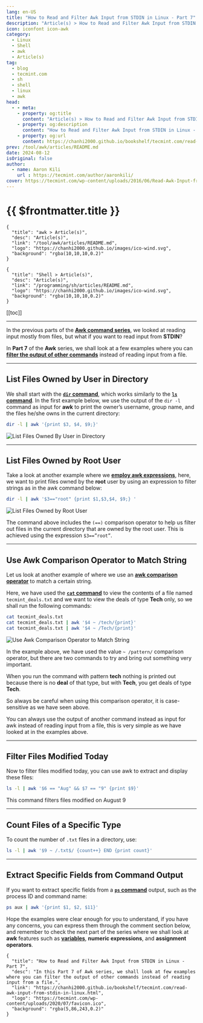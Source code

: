```yaml
---
lang: en-US
title: "How to Read and Filter Awk Input from STDIN in Linux - Part 7"
description: "Article(s) > How to Read and Filter Awk Input from STDIN in Linux - Part 7"
icon: iconfont icon-awk
category: 
  - Linux
  - Shell
  - awk
  - Article(s)
tag: 
  - blog
  - tecmint.com
  - sh
  - shell
  - linux
  - awk
head:
  - - meta:
    - property: og:title
      content: "Article(s) > How to Read and Filter Awk Input from STDIN in Linux - Part 7"
    - property: og:description
      content: "How to Read and Filter Awk Input from STDIN in Linux - Part 7"
    - property: og:url
      content: https://chanhi2000.github.io/bookshelf/tecmint.com/read-awk-input-from-stdin-in-linux.html
prev: /tool/awk/articles/README.md
date: 2024-08-12
isOriginal: false
author:
  - name: Aaron Kili
    url : https://tecmint.com/author/aaronkili/
cover: https://tecmint.com/wp-content/uploads/2016/06/Read-Awk-Input-from-STDIN.png
---
```


# {{ $frontmatter.title }}

```component VPCard
{
  "title": "awk > Article(s)",
  "desc": "Article(s)",
  "link": "/tool/awk/articles/README.md",
  "logo": "https://chanhi2000.github.io/images/ico-wind.svg",
  "background": "rgba(10,10,10,0.2)"
}
```

```component VPCard
{
  "title": "Shell > Article(s)",
  "desc": "Article(s)",
  "link": "/programming/sh/articles/README.md",
  "logo": "https://chanhi2000.github.io/images/ico-wind.svg",
  "background": "rgba(10,10,10,0.2)"
}
```

[[toc]]

---

<SiteInfo
  name="How to Read and Filter Awk Input from STDIN in Linux - Part 7"
  desc="In this Part 7 of Awk series, we shall look at few examples where you can filter the output of other commands instead of reading input from a file."
  url="https://tecmint.com/read-awk-input-from-stdin-in-linux"
  logo="https://tecmint.com/wp-content/uploads/2020/07/favicon.ico"
  preview="https://tecmint.com/wp-content/uploads/2016/06/Read-Awk-Input-from-STDIN.png"/>

In the previous parts of the [**Awk command series**](/tecmint.com/use-linux-awk-command-to-filter-text-string-in-files.md), we looked at reading input mostly from files, but what if you want to read input from **STDIN**?

In **Part 7** of the **Awk** series, we shall look at a few examples where you can [**filter the output of other commands**](/tecmint.com/pipe-command-output-to-other-commands.md) instead of reading input from a file.

---

## List Files Owned by User in Directory

We shall start with the [**`dir` command**](/tecmint.com/linux-dir-command-usage-with-examples.md), which works similarly to the [**`ls` command**](/tecmint.com/ls-command-in-linux.md). In the first example below, we use the output of the `dir -l` command as input for **awk** to print the owner’s username, group name, and the files he/she owns in the current directory:

```sh
dir -l | awk '{print $3, $4, $9;}'
```

![List Files Owned By User in Directory](https://tecmint.com/wp-content/uploads/2016/06/List-Files-Owned-By-User-in-Directory.png)

---

## List Files Owned by Root User

Take a look at another example where we [**employ awk expressions**](/tecmint.com/combine-multiple-expressions-in-awk.md), here, we want to print files owned by the **root** user by using an expression to filter strings as in the awk command below:

```sh
dir -l | awk '$3=="root" {print $1,$3,$4, $9;} '
```

![List Files Owned by Root User](https://tecmint.com/wp-content/uploads/2016/06/List-Files-Owned-by-Root-User.png)

The command above includes the `(==)` comparison operator to help us filter out files in the current directory that are owned by the root user. This is achieved using the expression `$3==”root”`.

---

## Use Awk Comparison Operator to Match String

Let us look at another example of where we use an [**awk comparison operator**](/tecmint.com/comparison-operators-in-awk.md) to match a certain string.

Here, we have used the [**`cat` command**](/tecmint.com/13-basic-cat-command-examples-in-linux.md) to view the contents of a file named <FontIcon icon="fas fa-file-lines"/>`tecmint_deals.txt` and we want to view the deals of type **Tech** only, so we shall run the following commands:

```sh
cat tecmint_deals.txt
cat tecmint_deals.txt | awk '$4 ~ /tech/{print}'
cat tecmint_deals.txt | awk '$4 ~ /Tech/{print}'
```

![Use Awk Comparison Operator to Match String](https://tecmint.com/wp-content/uploads/2016/06/Use-Comparison-Operator-to-Match-String.png)

In the example above, we have used the value `~ /pattern/` comparison operator, but there are two commands to try and bring out something very important.

When you run the command with pattern **tech** nothing is printed out because there is no **deal** of that type, but with **Tech**, you get deals of type **Tech**.

So always be careful when using this comparison operator, it is case-sensitive as we have seen above.

You can always use the output of another command instead as input for awk instead of reading input from a file, this is very simple as we have looked at in the examples above.

---

## Filter Files Modified Today

Now to filter files modified today, you can use awk to extract and display these files:

```sh
ls -l | awk '$6 == "Aug" && $7 == "9" {print $9}'
```

This command filters files modified on August 9

---

## Count Files of a Specific Type

To count the number of `.txt` files in a directory, use:

```sh
ls -l | awk '$9 ~ /.txt$/ {count++} END {print count}'
```

---

## Extract Specific Fields from Command Output

If you want to extract specific fields from a [**`ps` command**](/tecmint.com/ps-command-examples-for-linux-process-monitoring.md) output, such as the process ID and command name:

```sh
ps aux | awk '{print $1, $2, $11}'
```

Hope the examples were clear enough for you to understand, if you have any concerns, you can express them through the comment section below, and remember to check the next part of the series where we shall look at **awk** features such as [**variables**](/tecmint.com/learn-awk-variables-numeric-expressions-and-assignment-operators.md), **numeric expressions**, and **assignment operators**.

<!-- TODO: add ARTICLE CARD -->
```component VPCard
{
  "title": "How to Read and Filter Awk Input from STDIN in Linux - Part 7",
  "desc": "In this Part 7 of Awk series, we shall look at few examples where you can filter the output of other commands instead of reading input from a file.",
  "link": "https://chanhi2000.github.io/bookshelf/tecmint.com/read-awk-input-from-stdin-in-linux.html",
  "logo": "https://tecmint.com/wp-content/uploads/2020/07/favicon.ico",
  "background": "rgba(5,86,243,0.2)"
}
```

